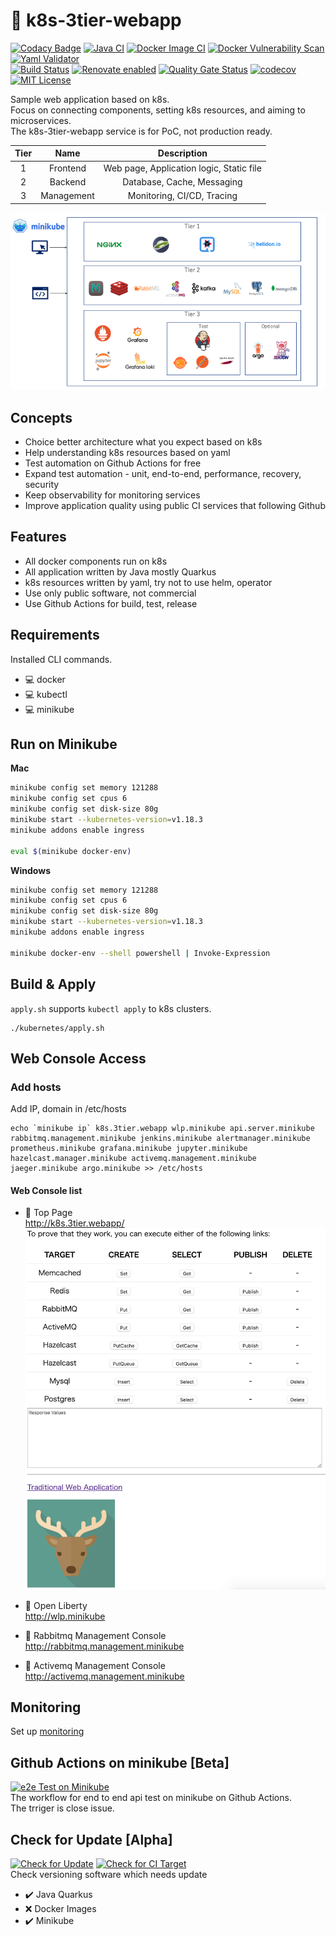 # :deer: k8s-3tier-webapp

[![Codacy Badge](https://api.codacy.com/project/badge/Grade/6549c4c8ae5a4abd8ae052cb5c62d388)](https://app.codacy.com/manual/yurake/k8s-3tier-webapp?utm_source=github.com&utm_medium=referral&utm_content=yurake/k8s-3tier-webapp&utm_campaign=Badge_Grade_Settings)
[![Java CI](https://github.com/yurake/k8s-3tier-webapp/workflows/Java%20CI/badge.svg)](https://github.com/yurake/k8s-3tier-webapp/actions?query=workflow%3A%22Java+CI%22)
[![Docker Image CI](https://github.com/yurake/k8s-3tier-webapp/workflows/Docker%20Image%20CI/badge.svg)](https://github.com/yurake/k8s-3tier-webapp/actions?query=workflow%3A%22Docker+Image+CI%22)
[![Docker Vulnerability Scan](https://github.com/yurake/k8s-3tier-webapp/workflows/Docker%20Vulnerability%20Scan/badge.svg)](https://github.com/yurake/k8s-3tier-webapp/actions?query=workflow%3A%22Docker+Vulnerability+Scan%22)
[![Yaml Validator](https://github.com/yurake/k8s-3tier-webapp/workflows/Yaml%20Validator/badge.svg)](https://github.com/yurake/k8s-3tier-webapp/actions?query=workflow%3A%22Yaml+Validator%22)  
[![Build Status](https://travis-ci.com/yurake/k8s-3tier-webapp.svg?branch=master)](https://travis-ci.com/yurake/k8s-3tier-webapp)
[![Renovate enabled](https://img.shields.io/badge/renovate-enabled-brightgreen.svg)](https://app.renovatebot.com/dashboard#github/yurake/k8s-3tier-webapp)
[![Quality Gate Status](https://sonarcloud.io/api/project_badges/measure?project=yurake_webapp-service&metric=alert_status)](https://sonarcloud.io/dashboard?id=yurake_webapp-service)
[![codecov](https://codecov.io/gh/yurake/k8s-3tier-webapp/branch/master/graph/badge.svg)](https://codecov.io/gh/yurake/k8s-3tier-webapp)
[![MIT License](http://img.shields.io/badge/license-MIT-blue.svg?style=flat)](LICENSE)

Sample web application based on k8s.  
Focus on connecting components, setting k8s resources, and aiming to microservices.  
The k8s-3tier-webapp service is for PoC, not production ready.

| Tier | Name | Description |
|:-:|:-:|:-:|
| 1 | Frontend | Web page, Application logic, Static file
| 2 | Backend | Database, Cache, Messaging
| 3 | Management | Monitoring, CI/CD, Tracing

![LayardArchitecturalOverview.png](./docs/LayardArchitecturalOverview.png)

## Concepts
* Choice better architecture what you expect based on k8s
* Help understanding k8s resources based on yaml
* Test automation on Github Actions for free
* Expand test automation - unit, end-to-end, performance, recovery, security
* Keep observability for monitoring services
* Improve application quality using public CI services that following Github

## Features
* All docker components run on k8s
* All application written by Java mostly Quarkus
* k8s resources written by yaml, try not to use helm, operator
* Use only public software, not commercial
* Use Github Actions for build, test, release


## Requirements
Installed CLI commands.
* :computer: docker
* :computer: kubectl
* :computer: minikube

## Run on Minikube

**Mac**  
```bash
minikube config set memory 121288
minikube config set cpus 6
minikube config set disk-size 80g
minikube start --kubernetes-version=v1.18.3
minikube addons enable ingress

eval $(minikube docker-env)
```

**Windows**  
```bash
minikube config set memory 121288
minikube config set cpus 6
minikube config set disk-size 80g
minikube start --kubernetes-version=v1.18.3
minikube addons enable ingress

minikube docker-env --shell powershell | Invoke-Expression
```

## Build & Apply

`apply.sh` supports `kubectl apply` to k8s clusters.
```
./kubernetes/apply.sh
```

## Web Console Access

### Add hosts
Add IP, domain in /etc/hosts
```
echo `minikube ip` k8s.3tier.webapp wlp.minikube api.server.minikube rabbitmq.management.minikube jenkins.minikube alertmanager.minikube prometheus.minikube grafana.minikube jupyter.minikube hazelcast.manager.minikube activemq.management.minikube jaeger.minikube argo.minikube >> /etc/hosts
```

#### Web Console list
* :triangular_flag_on_post: Top Page  
http://k8s.3tier.webapp/
![top.png](./docs/top.png)

* :triangular_flag_on_post: Open Liberty  
http://wlp.minikube  
* :triangular_flag_on_post: Rabbitmq Management Console  
http://rabbitmq.management.minikube  
* :triangular_flag_on_post: Activemq Management Console  
http://activemq.management.minikube  

## Monitoring
Set up [monitoring](kubernetes/monitoring/README.md)

## Github Actions on minikube [Beta]
[![e2e Test on Minikube](https://github.com/yurake/k8s-3tier-webapp/workflows/e2e%20Test%20on%20Minikube/badge.svg)](https://github.com/yurake/k8s-3tier-webapp/actions?query=workflow%3A%22e2e+Test+on+Minikube%22)  
The workflow for end to end api test on minikube on Github Actions.  
The trriger is close issue.

## Check for Update [Alpha]
[![Check for Update](https://github.com/yurake/k8s-3tier-webapp/workflows/Check%20for%20Update/badge.svg)](https://github.com/yurake/k8s-3tier-webapp/actions?query=workflow%3A%22Check+for+Update%22)
[![Check for CI Target](https://github.com/yurake/k8s-3tier-webapp/workflows/Check%20for%20CI%20Target/badge.svg)](https://github.com/yurake/k8s-3tier-webapp/actions?query=workflow%3A%22Check+for+CI+Target%22)  
Check versioning software which needs update  
* :heavy_check_mark: Java Quarkus
* :x: Docker Images
* :heavy_check_mark: Minikube
